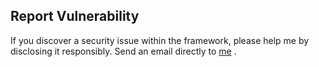## Report Vulnerability

If you discover a security issue within the framework, please help me by disclosing it responsibly. Send an email directly to [me](mailto:baguswijaksono292@gmail.com) .
